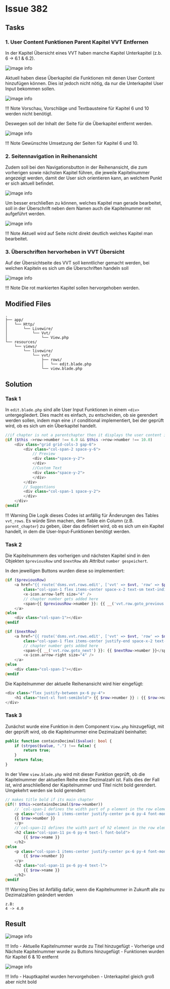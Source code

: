 # Issue 382

## Tasks

### 1. User Content Funktionen Parent Kapitel VVT Entfernen

In der Kapitel Übersicht eines VVT haben manche Kapitel Unterkapitel (z.b. 6 -> 6.1 & 6.2). 

![image info](../src/img/1.png)

Aktuell haben diese Überkapitel die Funktionen mit denen User Content hinzufügen können. Dies ist jedoch nicht nötig, da nur die Unterkapitel User Input bekommen sollen. 

![image info](../src/img/2.png)

!!! Note
    Vorschau, Vorschläge und Textbausteine für Kapitel 6 und 10 werden nicht benötigt.

Deswegen soll der Inhalt der Seite für die Überkapitel entfernt werden. 

![image info](../src/img/3.png)

!!! Note
    Gewünschte Umsetzung der Seiten für Kapitel 6 und 10.

### 2. Seitennavigation in Reihenansicht 

Zudem soll bei den Navigationsbutton in der Reihenansicht, die zum vorherigen sowie nächsten Kapitel führen, die jeweile Kapitelnummer angezeigt werden, damit der User sich orientieren kann, an welchem Punkt er sich aktuell befindet.

![image info](../src/img/4.png)

Um besser erschließen zu können, welches Kapitel man gerade bearbeitet, soll in der Überschrift neben dem Namen auch die Kapitelnummer mit aufgeführt werden.

![image info](../src/img/5.png)

!!! Note 
    Aktuell wird auf Seite nicht direkt deutlich welches Kapitel man bearbeitet.

### 3. Überschriften hervorheben in VVT Übersicht

Auf der Übersichtseite des VVT soll kenntlicher gemacht werden, bei welchen Kapiteln es sich um die Überschriften handeln soll

![image info](../src/img/6.png)

!!! Note
    Die rot markierten Kapitel sollen hervorgehoben werden. 

## Modified Files

```
.
├── app/
│   └── Http/                  
│       └── Livewire/
│           └── Vvt/
│               └── View.php  
└── resources/
    └── views/                  
        └── livewire/
            └── vvt/
                ├── rows/ 
                │   └── edit.blade.php
                └── view.blade.php  
```

## Solution

### Task 1

In `edit.blade.php` sind alle User Input Funktionen in einem `<div>` untergegliedert. Dies macht es einfach, zu entscheiden, ob sie gerendert werden sollen, indem man eine `if` conditional implementiert, bei der geprüft wird, ob es sich um ein Überkapitel handelt.

```php 
//if chapter is not a parentchapter then it displays the user content input
@if ($this ->row->number !== 6.0 && $this ->row->number !== 10.0)
    <div class="grid grid-cols-3 gap-6">
        <div class="col-span-2 space-y-6">
            // Preview
            <div class="space-y-2">
            </div>
            //Custom Text
            <div class="space-y-2">
            </div>
        </div>
        // Suggestions   
        <div class="col-span-1 space-y-2">
        </div>
    </div>
@endif  
```

!!! Warning
    Die Logik dieses Codes ist anfällig für Änderungen des Tables `vvt_rows`.
    Es würde Sinn machen, dem Table ein Column (z.B. `parent_chapter`) zu geben, über das definiert wird, ob es sich um ein Kapitel handelt, in dem die User-Input-Funktionen benötigt werden. 

### Task 2

Die Kapitelnummern des vorherigen und nächsten Kapitel sind in den Objekten `$previousRow` und `$nextRow` als Attribut `number gespeichert`.

In den jeweiligen Buttons wurden diese so implementiert:

```php
@if ($previousRow)
    <a href="{{ route('dsms.vvt.rows.edit', ['vvt' => $vvt, 'row' => $previousRow]) }}"
        class="col-span-1 flex items-center space-x-2 text-sm text-indigo-500">
        <x-icon.arrow-left size="4" />
        // chapter number gets added here
        <span>{{ $previousRow->number }}: {{ __('vvt.row.goto_previous') }}</span>
    </a>
@else
    <div class="col-span-1"></div>
@endif
```

```php
@if ($nextRow)
    <a href="{{ route('dsms.vvt.rows.edit', ['vvt' => $vvt, 'row' => $nextRow]) }}"
        class="col-span-1 flex items-center justify-end space-x-2 text-sm text-indigo-500">
        // chapter number gets added here
        <span>{{ __('vvt.row.goto_next') }}: {{ $nextRow->number }}</span>
        <x-icon.arrow-right size="4" />
    </a>
@else
    <div class="col-span-1"></div>
@endif
```

Die Kapitelnummer der aktuelle Reihenansicht wird hier eingefügt:

```php
<div class="flex justify-between px-6 py-4">
    <h1 class="text-xl font-semibold"> {{ $row->number }} : {{ $row->name }}</h1>
</div>
```

### Task 3

Zunächst wurde eine Funktion in dem Component `View.php` hinzugefügt, mit der geprüft wird, ob die Kapitelnummer eine Dezimalzahl beinhaltet:

```php
public function containsDecimal($value): bool {
    if (strpos($value, ".") !== false) {
        return true;
    }
    return false;
}
```

In der View `view.blade.php` wird mit dieser Funktion geprüft, ob die Kapitelnummer der aktuellen Reihe eine Dezimalzahl ist. Falls dies der Fall ist, wird anschließend der Kapitelnummer und Titel nicht bold gerendert. Umgekehrt werden sie bold gerendert:

```php
// makes title bold if its main chapter
@if(! $this->containsDecimal($row->number))
    // `col-span-1 defines the width part of p element in the row element`
    <p class="col-span-1 items-center justify-center px-6 py-4 font-mono font-semibold text-l">
    {{ $row->number }}
    </p>
    //`col-span-11 defines the width part of h2 element in the row element`
    <h2 class="col-span-11 px-6 py-4 text-l font-bold">
        {{ $row->name }}
    </h2>
@else
    <p class="col-span-1 items-center justify-center px-6 py-4 font-mono text-l">
        {{ $row->number }}
    </p>
    <h2 class="col-span-11 px-6 py-4 text-l">
        {{ $row->name }}
    </h2>
@endif
```

!!! Warning 
    Dies ist Anfällig dafür, wenn die Kapitelnummer in Zukunft alle zu Dezimalzahlen geändert werden
    
    z.B:
    4 -> 4.0

## Result

![image info](../src/img/7.png)

!!! Info
    - Aktuelle Kapitelnummer wurde zu Titel hinzugefügt
    - Vorherige und Nächste Kapitelnummer wurde zu Buttons hinzugefügt
    - Funktionen wurden für Kapitel 6 & 10 entfernt

![image info](../src/img/8.png)

!!! Info 
    - Hauptkapitel wurden hervorgehoben
    - Unterkapitel gleich groß aber nicht bold